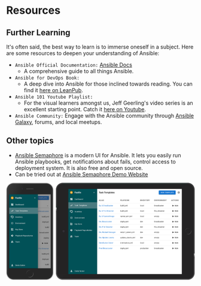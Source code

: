 # Resources

## Further Learning

It's often said, the best way to learn is to immerse oneself in a subject. Here are some resources to deepen your understanding of Ansible:

- `Ansible Official Documentation:` [Ansible Docs](https://docs.ansible.com/)
  - A comprehensive guide to all things Ansible.
- `Ansible for DevOps Book:`
  - A deep dive into Ansible for those inclined towards reading. You can find it [here on LeanPub](https://leanpub.com/ansible-for-devops).
- `Ansible 101 Youtube Playlist:`
  - For the visual learners amongst us, Jeff Geerling's video series is an excellent starting point. Catch it [here on Youtube](https://www.youtube.com/watch?v=goclfp6a2IQ&list=PL2_OBreMn7FqZkvMYt6ATmgC0KAGGJNAN).
- `Ansible Community:` Engage with the Ansible community through [Ansible Galaxy](https://galaxy.ansible.com/), forums, and local meetups.

## Other topics

- [Ansible Semaphore](https://github.com/ansible-semaphore/semaphore) is a modern UI for Ansible. It lets you easily run Ansible playbooks, get notifications about fails, control access to deployment system. It is also free and open source.
- Can be tried out at [Ansible Semaphore Demo Website](https://demo.ansible-semaphore.com/project/1/history)

![Ansible Semaphore UI](/assets/images/ansible-semaphore.png)
